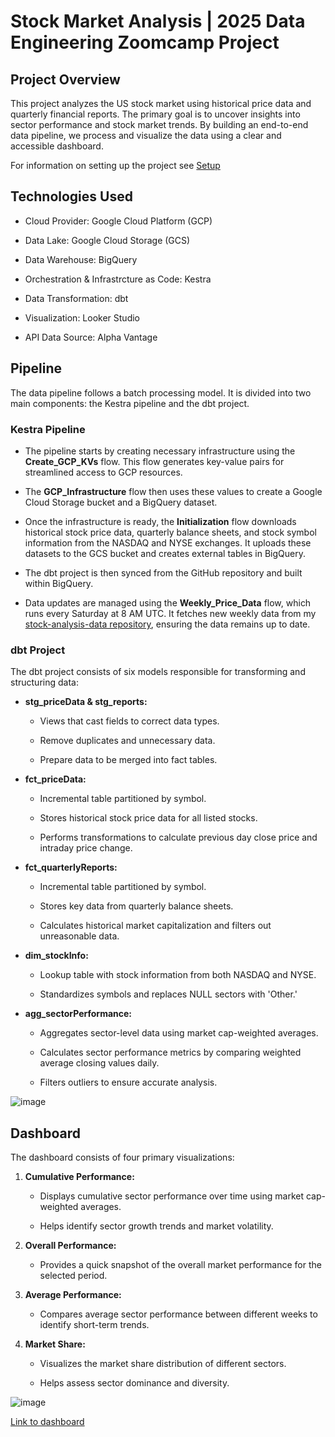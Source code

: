 # Stock Market Analysis | 2025 Data Engineering Zoomcamp Project

## Project Overview
This project analyzes the US stock market using historical price data and quarterly financial reports. The primary goal is to uncover insights into sector performance and stock market trends. By building an end-to-end data pipeline, we process and visualize the data using a clear and accessible dashboard.

For information on setting up the project see [Setup](/setup/README.md)
## Technologies Used
- Cloud Provider: Google Cloud Platform (GCP)

- Data Lake: Google Cloud Storage (GCS)
- Data Warehouse: BigQuery
- Orchestration & Infrastrcture as Code: Kestra
- Data Transformation: dbt
- Visualization: Looker Studio
- API Data Source: Alpha Vantage
  
## Pipeline
The data pipeline follows a batch processing model. It is divided into two main components: the Kestra pipeline and the dbt project.

### Kestra Pipeline

- The pipeline starts by creating necessary infrastructure using the **Create_GCP_KVs** flow. This flow generates key-value pairs for streamlined access to GCP resources.

- The **GCP_Infrastructure** flow then uses these values to create a Google Cloud Storage bucket and a BigQuery dataset.

- Once the infrastructure is ready, the **Initialization** flow downloads historical stock price data, quarterly balance sheets, and stock symbol information from the NASDAQ and NYSE exchanges. It uploads these datasets to the GCS bucket and creates external tables in BigQuery.

- The dbt project is then synced from the GitHub repository and built within BigQuery.

- Data updates are managed using the **Weekly_Price_Data** flow, which runs every Saturday at 8 AM UTC. It fetches new weekly data from my [stock-analysis-data repository](https://github.com/DylanD-H/stock-analysis-data), ensuring the data remains up to date.

### dbt Project

The dbt project consists of six models responsible for transforming and structuring data:

- **stg_priceData & stg_reports:**

  - Views that cast fields to correct data types.

  - Remove duplicates and unnecessary data.

  - Prepare data to be merged into fact tables.

- **fct_priceData:**

  - Incremental table partitioned by symbol.

  - Stores historical stock price data for all listed stocks.

  - Performs transformations to calculate previous day close price and intraday price change.

- **fct_quarterlyReports:**

  - Incremental table partitioned by symbol.

  - Stores key data from quarterly balance sheets.

  - Calculates historical market capitalization and filters out unreasonable data.

- **dim_stockInfo:**

  - Lookup table with stock information from both NASDAQ and NYSE.

  - Standardizes symbols and replaces NULL sectors with 'Other.'

- **agg_sectorPerformance:**

  - Aggregates sector-level data using market cap-weighted averages.

  - Calculates sector performance metrics by comparing weighted average closing values daily.

  - Filters outliers to ensure accurate analysis.

![image](https://github.com/user-attachments/assets/73d399fb-6a75-46ef-bbbe-6d8cdbdccc2e)




## Dashboard
The dashboard consists of four primary visualizations:
1. **Cumulative Performance:**

    - Displays cumulative sector performance over time using market cap-weighted averages.

    - Helps identify sector growth trends and market volatility.

2. **Overall Performance:**

    - Provides a quick snapshot of the overall market performance for the selected period.

3. **Average Performance:**

    - Compares average sector performance between different weeks to identify short-term trends.

4. **Market Share:**

    - Visualizes the market share distribution of different sectors.

    - Helps assess sector dominance and diversity.

      
![image](https://github.com/user-attachments/assets/782367b2-3e14-4ad2-8fc7-75012c314e61)

[Link to dashboard](https://lookerstudio.google.com/s/lMJSiUFm3Bo)


